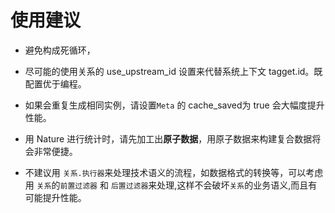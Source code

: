 # 使用建议

- 避免构成死循环，

- 尽可能的使用关系的 use_upstream_id 设置来代替系统上下文 tagget.id。既配置优于编程。

- 如果会重复生成相同实例，请设置`Meta` 的 cache_saved为 true  会大幅度提升性能。

- 用 Nature 进行统计时，请先加工出**原子数据**，用原子数据来构建复合数据将会非常便捷。

- 不建议用 `关系.执行器`来处理技术语义的流程，如数据格式的转换等，可以考虑用 `关系`的`前置过滤器` 和 `后置过滤器`来处理,这样不会破坏`关系`的业务语义,而且有可能提升性能。